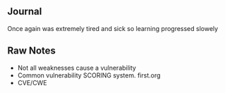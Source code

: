 ## Journal
Once again was extremely tired and sick so learning progressed slowely

## Raw Notes
- Not all weaknesses cause a vulnerability
- Common vulnerability SCORING system. first.org
- CVE/CWE
